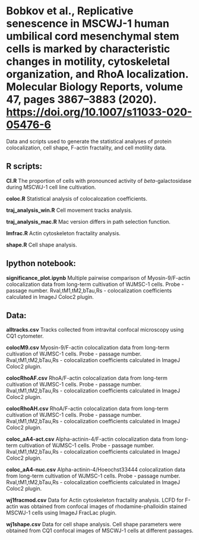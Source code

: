 # Bobkov et al., Replicative senescence in MSCWJ-1 human umbilical cord mesenchymal stem cells is marked by characteristic changes in motility, cytoskeletal organization, and RhoA localization. Molecular Biology Reports, volume 47, pages 3867–3883 (2020). https://doi.org/10.1007/s11033-020-05476-6

Data and scripts used to generate the statistical analyses of protein colocalization, cell shape, F-actin fractality, and cell motility data.

## R scripts:

**CI.R** The proportion of cells with pronounced activity of *beta*-galactosidase during MSCWJ-1 cell line cultivation.

**coloc.R** Statistical analysis of colocalozation coefficients.

**traj_analysis_win.R** Cell movement tracks analysis.

**traj_analysis_mac.R** Mac version differs in path selection function.

**lmfrac.R** Actin cytoskeleton fractality analysis.

**shape.R** Cell shape analysis.


## Ipython notebook:

**significance_plot.ipynb** Multiple pairwise comparison of Myosin-9/F-actin colocalization data from long-term cultivation of WJMSC-1 cells.
Probe - passage number.
Rval,tM1,tM2,bTau,Rs - colocalization coefficients calculated in ImageJ Coloc2 plugin.


## Data:

**alltracks.csv** Tracks collected from intravital confocal microscopy using CQ1 cytometer.

**colocM9.csv** Myosin-9/F-actin colocalization data from long-term cultivation of WJMSC-1 cells. Probe - passage number.  Rval,tM1,tM2,bTau,Rs - colocalization coefficients calculated in ImageJ Coloc2 plugin.

**colocRhoAF.csv** RhoA/F-actin colocalization data from long-term cultivation of WJMSC-1 cells. Probe - passage number. Rval,tM1,tM2,bTau,Rs - colocalization coefficients calculated in ImageJ Coloc2 plugin.

**colocRhoAH.csv** RhoA/F-actin colocalization data from long-term cultivation of WJMSC-1 cells. Probe - passage number. Rval,tM1,tM2,bTau,Rs - colocalization coefficients calculated in ImageJ Coloc2 plugin.

**coloc_aA4-act.csv** Alpha-actinin-4/F-actin colocalization data from long-term cultivation of WJMSC-1 cells. Probe - passage number. Rval,tM1,tM2,bTau,Rs - colocalization coefficients calculated in ImageJ Coloc2 plugin.

**coloc_aA4-nuc.csv** Alpha-actinin-4/Hoeochst33444 colocalization data from long-term cultivation of WJMSC-1 cells. Probe - passage number. Rval,tM1,tM2,bTau,Rs - colocalization coefficients calculated in ImageJ Coloc2 plugin.

**wj1fracmod.csv** Data for Actin cytoskeleton fractality analysis. LCFD for F-actin was obtained from confocal images of rhodamine-phalloidin stained MSCWJ-1 cells using ImageJ FracLac plugin.

**wj1shape.csv** Data for cell shape analysis. Cell shape parameters were obtained from CQ1 confocal images of MSCWJ-1 cells at different passages.
